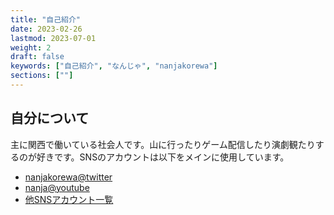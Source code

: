 ```yaml
---
title: "自己紹介"
date: 2023-02-26
lastmod: 2023-07-01
weight: 2
draft: false
keywords: ["自己紹介", "なんじゃ", "nanjakorewa"]
sections: [""]
---
```


## 自分について


主に関西で働いている社会人です。山に行ったりゲーム配信したり演劇観たりするのが好きです。SNSのアカウントは以下をメインに使用しています。

- [nanjakorewa@twitter](https://x.com/nanjakorewa)
- [nanja@youtube](https://www.youtube.com/@nanjakorewa)
- [他SNSアカウント一覧](https://lit.link/nanjakorewa)
